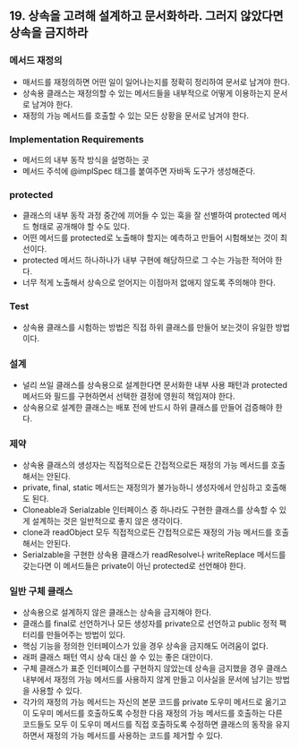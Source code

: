 ## 19. 상속을 고려해 설계하고 문서화하라. 그러지 않았다면 상속을 금지하라

### 메서드 재정의

- 매서드를 재정의하면 어떤 일이 일어나는지를 정확히 정리하여 문서로 남겨야 한다.
- 상속용 클래스는 재정의할 수 있는 메서드들을 내부적으로 어떻게 이용하는지 문서로 남겨야 한다.
- 재정의 가능 메서드를 호출할 수 있는 모든 상황을 문서로 남겨야 한다.



### Implementation Requirements

- 메서드의 내부 동작 방식을 설명하는 곳
- 메서드 주석에 @implSpec 태그를 붙여주면 자바독 도구가 생성해준다.



### protected

- 클래스의 내부 동작 과정 중간에 끼어들 수 있는 훅을 잘 선별하여 protected 메서드 형태로 공개해야 할 수도 있다.
- 어떤 메서드를 protected로 노출해야 할지는 예측하고 만들어 시험해보는 것이 최선이다.
- protected 메서드 하나하나가 내부 구현에 해당하므로 그 수는 가능한 적어야 한다.
- 너무 적게 노출해서 상속으로 얻어지는 이점마저 없애지 않도록 주의해야 한다.



### Test

- 상속용 클래스를 시험하는 방법은 직접 하위 클래스를 만들어 보는것이 유일한 방법이다.



### 설계

- 널리 쓰일 클래스를 상속용으로 설계한다면 문서화한 내부 사용 패턴과 protected 메서드와 필드를 구현하면서 선택한 결정에 영원히 책임져야 한다.
- 상속용으로 설계한 클래스는 배포 전에 반드시 하위 클래스를 만들어 검증해야 한다.



### 제약

- 상속용 클래스의 생성자는 직접적으로든 간접적으로든 재정의 가능 메서드를 호출해서는 안된다.
- private, final, static 메서드는 재정의가 불가능하니 생성자에서 안심하고 호출해도 된다.
- Cloneable과 Serialzable 인터페이스 중 하나라도 구현한 클래스를 상속할 수 있게 설계하는 것은 일반적으로 좋지 않은 생각이다.
- clone과 readObject 모두 직접적으로든 간접적으로든 재정의 가능 메서드를 호출해서는 안된다.
- Serialzable을 구현한 상속용 클래스가 readResolve나 writeReplace 메서드를 갖는다면 이 메서드들은 private이 아닌 protected로 선언해야 한다.



### 일반 구체 클래스

- 상속용으로 설계하지 않은 클래스는 상속을 금지해야 한다.
- 클래스를 final로 선언하거나 모든 생성자를 private으로 선언하고 public 정적 팩터리를 만들어주는 방법이 있다.
- 핵심 기능을 정의한 인터페이스가 있을 경우 상속을 금지해도 어려움이 없다.
- 래퍼 클래스 패턴 역시 상속 대신 쓸 수 있는 좋은 대안이다.
- 구체 클래스가 표준 인터페이스를 구현하지 않았는데 상속을 금지했을 경우 클래스 내부에서 재정의 가능 메서드를 사용하지 않게 만들고 이사실을 문서에 남기는 방법을 사용할 수 있다.
- 각가의 재정의 가능 메서드는 자신의 본문 코드를 private 도우미 메서드로 옮기고 이 도우미 메서드를 호출하도록 수정한 다음 재정의 가능 메서드를 호출하는 다른 코드들도 모두 이 도우미 메서드를 직접 호출하도록 수정하면 클래스의 동작을 유지하면서 재정의 가능 메서드를 사용하는 코드를 제거할 수 있다.